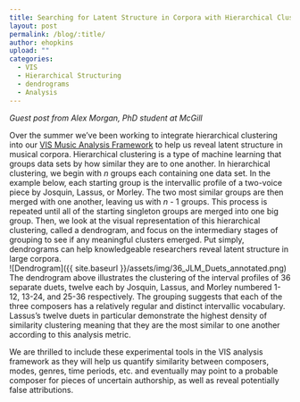 ```yaml
---
title: Searching for Latent Structure in Corpora with Hierarchical Clustering
layout: post
permalink: /blog/:title/
author: ehopkins
upload: ""
categories:
  - VIS
  - Hierarchical Structuring
  - dendrograms
  - Analysis
---
```


_Guest post from Alex Morgan, PhD student at McGill_

Over the summer we’ve been working to integrate hierarchical clustering into our [VIS Music Analysis Framework](http://vis-framework.readthedocs.org/en/vis-framework-2.0.0/) to help us reveal latent structure in musical corpora. Hierarchical clustering is a type of machine learning that groups data sets by how similar they are to one another. In hierarchical clustering, we begin with _n_ groups each containing one data set. In the example below, each starting group is the intervallic profile of a two-voice piece by Josquin, Lassus, or Morley. The two most similar groups are then merged with one another, leaving us with _n_ - 1 groups. This process is repeated until all of the starting singleton groups are merged into one big group. Then, we look at the visual representation of this hierarchical clustering, called a dendrogram, and focus on the intermediary stages of grouping to see if any meaningful clusters emerged. Put simply, dendrograms can help knowledgeable researchers reveal latent structure in large corpora.
<br>
![Dendrogram]({{ site.baseurl }}/assets/img/36_JLM_Duets_annotated.png)
<br>
The dendrogram above illustrates the clustering of the interval profiles of 36 separate duets, twelve each by Josquin, Lassus, and Morley numbered 1-12, 13-24, and 25-36 respectively. The grouping suggests that each of the three composers has a relatively regular and distinct intervallic vocabulary. Lassus’s twelve duets in particular demonstrate the highest density of similarity clustering meaning that they are the most similar to one another according to this analysis metric.

We are thrilled to include these experimental tools in the VIS analysis framework as they will help us quantify similarity between composers, modes, genres, time periods, etc. and eventually may point to a probable composer for pieces of uncertain authorship, as well as reveal potentially false attributions.
